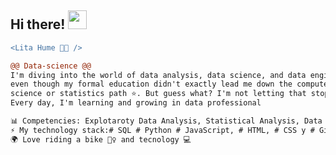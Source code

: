 ## Hi there! <img src="https://raw.githubusercontent.com/iampavangandhi/iampavangandhi/master/gifs/Hi.gif" width="30px">

```diff
<Lita Hume 👩🏽 />

@@ Data-science @@
I'm diving into the world of data analysis, data science, and data engineering,
even though my formal education didn't exactly lead me down the computer
science or statistics path ⭐. But guess what? I'm not letting that stop me!
Every day, I'm learning and growing in data professional

📊 Competencies: Explotaroty Data Analysis, Statistical Analysis, Data Visualization y Machine Learning
⚡ My technology stack:# SQL # Python # JavaScript, # HTML, # CSS y # Git
🌍 Love riding a bike 🚴‍♀️ and tecnology 💻

```
